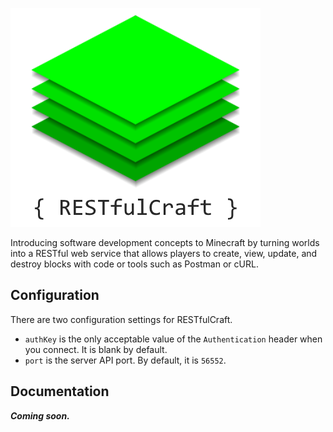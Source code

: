 ![RESTfulCraft](./images/logo.png)

Introducing software development concepts to Minecraft by turning worlds into a RESTful web service that allows players to create, view, update, and destroy blocks with code or tools such as Postman or cURL.

## Configuration
There are two configuration settings for RESTfulCraft.
- `authKey` is the only acceptable value of the `Authentication` header when you connect. It is blank by default.
- `port` is the server API port. By default, it is `56552`.

## Documentation
***Coming soon.***